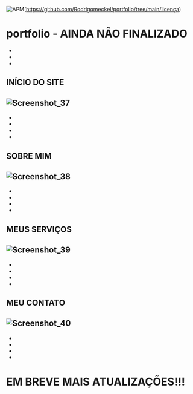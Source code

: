 ![APM](https://img.shields.io/apm/l/LI)(https://github.com/Rodrigomeckel/portfolio/tree/main/licença)
# portfolio - AINDA NÃO FINALIZADO
-
-
-

## INÍCIO DO SITE

![Screenshot_37](https://user-images.githubusercontent.com/85050720/188042786-15c6c207-ab38-40c9-af96-f83529e0f45f.png)
-
-
-
-
-
## SOBRE MIM 

![Screenshot_38](https://user-images.githubusercontent.com/85050720/188043353-be0468fd-eae0-4fac-a98b-df1c83eec212.png)
-
-
-
-
-
## MEUS SERVIÇOS

![Screenshot_39](https://user-images.githubusercontent.com/85050720/188043936-484fa8a9-b084-4d7c-abf2-67f142556535.png)
-
-
-
-
-
## MEU CONTATO

![Screenshot_40](https://user-images.githubusercontent.com/85050720/188044083-89f600fa-ff61-472e-b5af-3cc9f3be66e7.png)
-
-
-
-
-
# EM BREVE MAIS ATUALIZAÇÕES!!!
